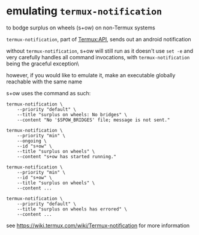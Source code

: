 # emulating `termux-notification`

to bodge surplus on wheels (s+ow) on non-Termux systems

`termux-notification`, part of [Termux:API](https://wiki.termux.com/wiki/Termux:API), sends out an
android notification

without `termux-notification`, s+ow will still run as it doesn't use `set -e` and very carefully
handles all command invocations, with `termux-notification` being the graceful exception\

however, if you would like to emulate it, make an executable globally reachable with the same name

s+ow uses the command as such:

```shell
termux-notification \
    --priority "default" \
    --title "surplus on wheels: No bridges" \
    --content "No '$SPOW_BRIDGES' file; message is not sent."
```

```shell
termux-notification \
    --priority "min" \
    --ongoing \
    --id "s+ow" \
    --title "surplus on wheels" \
    --content "s+ow has started running."
```

```shell
termux-notification \
    --priority "min" \
    --id "s+ow" \
    --title "surplus on wheels" \
    --content ...
```

```shell
termux-notification \
    --priority "default" \
    --title "surplus on wheels has errored" \
    --content ...
```

see <https://wiki.termux.com/wiki/Termux-notification> for more information
